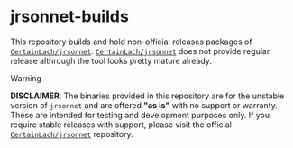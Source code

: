 # jrsonnet-builds

This repository builds and hold non-official releases packages of [`CertainLach/jrsonnet`](https://github.com/CertainLach/jrsonnet).
[`CertainLach/jrsonnet`](https://github.com/CertainLach/jrsonnet) does not provide regular release althrough the tool looks pretty mature already.

> [!WARNING]
> **DISCLAIMER**: The binaries provided in this repository are for the unstable version of `jrsonnet` and are offered **"as is"** with no support or warranty. These are intended for testing and development purposes only. If you require stable releases with support, please visit the official [`CertainLach/jrsonnet`](https://github.com/CertainLach/jrsonnet) repository.
